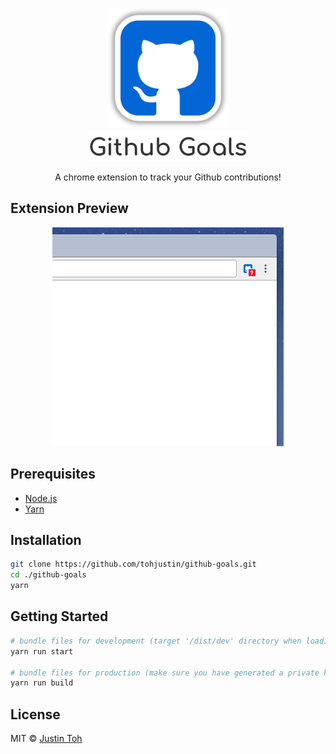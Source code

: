<p align="center">
  <a href="https://chrome.google.com/webstore/detail/github-goals/pchnbdedipdodklgoojebccbjkeoaakd" target="_blank"><img height="192px" src="./readme/extension_logo.png"></a>
  <br>
  <a href="https://chrome.google.com/webstore/detail/github-goals/pchnbdedipdodklgoojebccbjkeoaakd" target="_blank"><img height="50" src="./readme/extension_name.png"></a>
</p>
<p align="center">
  <span>
    A chrome extension to track your Github contributions!
  </span>
</p>

## Extension Preview
<p align="center">
  <img src="./readme/preview.gif">
</p>

## Prerequisites

- [Node.js](https://nodejs.org/en/download/)
- [Yarn](https://yarnpkg.com/en/docs/install#mac-tab)

## Installation

``` bash
git clone https://github.com/tohjustin/github-goals.git
cd ./github-goals
yarn
```

## Getting Started

``` bash
# bundle files for development (target '/dist/dev' directory when loading the unpacked extension)
yarn run start

# bundle files for production (make sure you have generated a private key 'mykey.pem' beforehand)
yarn run build
```

## License

MIT © [Justin Toh](https://github.com/tohjustin)
